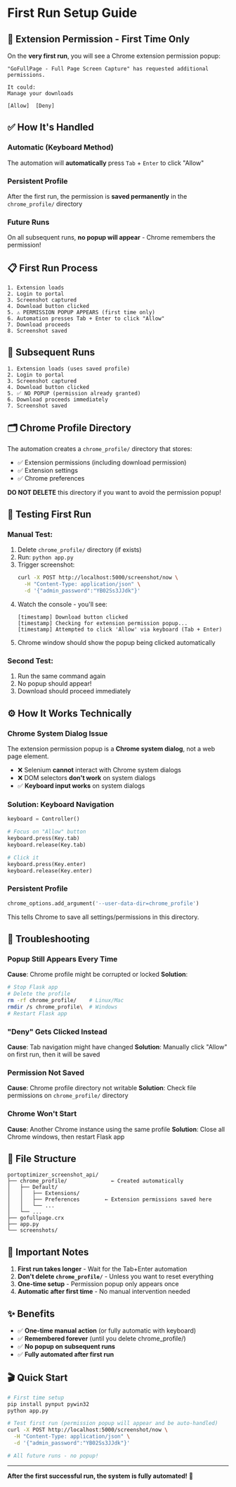 # First Run Setup Guide

## 🎯 Extension Permission - First Time Only

On the **very first run**, you will see a Chrome extension permission popup:

```
"GoFullPage - Full Page Screen Capture" has requested additional permissions.

It could:
Manage your downloads

[Allow]  [Deny]
```

## ✅ How It's Handled

### Automatic (Keyboard Method)
The automation will **automatically** press `Tab` + `Enter` to click "Allow"

### Persistent Profile
After the first run, the permission is **saved permanently** in the `chrome_profile/` directory

### Future Runs
On all subsequent runs, **no popup will appear** - Chrome remembers the permission!

## 📋 First Run Process

```
1. Extension loads
2. Login to portal
3. Screenshot captured
4. Download button clicked
5. ⚠️ PERMISSION POPUP APPEARS (first time only)
6. Automation presses Tab + Enter to click "Allow"
7. Download proceeds
8. Screenshot saved
```

## 🔄 Subsequent Runs

```
1. Extension loads (uses saved profile)
2. Login to portal  
3. Screenshot captured
4. Download button clicked
5. ✅ NO POPUP (permission already granted)
6. Download proceeds immediately
7. Screenshot saved
```

## 🗂️ Chrome Profile Directory

The automation creates a `chrome_profile/` directory that stores:
- ✅ Extension permissions (including download permission)
- ✅ Extension settings
- ✅ Chrome preferences

**DO NOT DELETE** this directory if you want to avoid the permission popup!

## 🧪 Testing First Run

### Manual Test:
1. Delete `chrome_profile/` directory (if exists)
2. Run: `python app.py`
3. Trigger screenshot: 
   ```bash
   curl -X POST http://localhost:5000/screenshot/now \
     -H "Content-Type: application/json" \
     -d '{"admin_password":"YB02Ss3JJdk"}'
   ```
4. Watch the console - you'll see:
   ```
   [timestamp] Download button clicked
   [timestamp] Checking for extension permission popup...
   [timestamp] Attempted to click 'Allow' via keyboard (Tab + Enter)
   ```
5. Chrome window should show the popup being clicked automatically

### Second Test:
1. Run the same command again
2. No popup should appear!
3. Download should proceed immediately

## ⚙️ How It Works Technically

### Chrome System Dialog Issue
The extension permission popup is a **Chrome system dialog**, not a web page element.
- ❌ Selenium **cannot** interact with Chrome system dialogs
- ❌ DOM selectors **don't work** on system dialogs
- ✅ **Keyboard input works** on system dialogs

### Solution: Keyboard Navigation
```python
keyboard = Controller()

# Focus on "Allow" button
keyboard.press(Key.tab)
keyboard.release(Key.tab)

# Click it
keyboard.press(Key.enter)
keyboard.release(Key.enter)
```

### Persistent Profile
```python
chrome_options.add_argument('--user-data-dir=chrome_profile')
```
This tells Chrome to save all settings/permissions in this directory.

## 🔧 Troubleshooting

### Popup Still Appears Every Time
**Cause**: Chrome profile might be corrupted or locked
**Solution**:
```bash
# Stop Flask app
# Delete the profile
rm -rf chrome_profile/    # Linux/Mac
rmdir /s chrome_profile\  # Windows
# Restart Flask app
```

### "Deny" Gets Clicked Instead
**Cause**: Tab navigation might have changed
**Solution**: Manually click "Allow" on first run, then it will be saved

### Permission Not Saved
**Cause**: Chrome profile directory not writable
**Solution**: Check file permissions on `chrome_profile/` directory

### Chrome Won't Start
**Cause**: Another Chrome instance using the same profile
**Solution**: Close all Chrome windows, then restart Flask app

## 📁 File Structure

```
portoptimizer_screenshot_api/
├── chrome_profile/              ← Created automatically
│   ├── Default/
│   │   ├── Extensions/
│   │   ├── Preferences        ← Extension permissions saved here
│   │   └── ...
│   └── ...
├── gofullpage.crx
├── app.py
└── screenshots/
```

## 🚨 Important Notes

1. **First run takes longer** - Wait for the Tab+Enter automation
2. **Don't delete `chrome_profile/`** - Unless you want to reset everything
3. **One-time setup** - Permission popup only appears once
4. **Automatic after first time** - No manual intervention needed

## ✨ Benefits

- ✅ **One-time manual action** (or fully automatic with keyboard)
- ✅ **Remembered forever** (until you delete chrome_profile/)
- ✅ **No popup on subsequent runs**
- ✅ **Fully automated after first run**

## 🎬 Quick Start

```bash
# First time setup
pip install pynput pywin32
python app.py

# Test first run (permission popup will appear and be auto-handled)
curl -X POST http://localhost:5000/screenshot/now \
  -H "Content-Type: application/json" \
  -d '{"admin_password":"YB02Ss3JJdk"}'

# All future runs - no popup!
```

---

**After the first successful run, the system is fully automated!** 🎉

